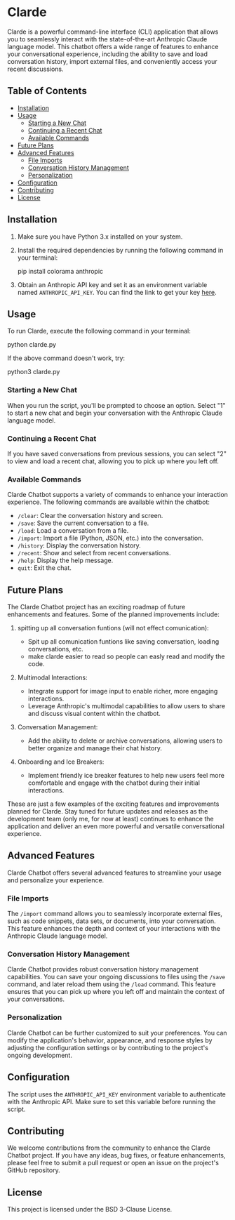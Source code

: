 
# Clarde

Clarde is a powerful command-line interface (CLI) application that allows you to seamlessly interact with the state-of-the-art Anthropic Claude language model. This chatbot offers a wide range of features to enhance your conversational experience, including the ability to save and load conversation history, import external files, and conveniently access your recent discussions.

## Table of Contents

- [Installation](#installation)
- [Usage](#usage)
  - [Starting a New Chat](#starting-a-new-chat)
  - [Continuing a Recent Chat](#continuing-a-recent-chat)
  - [Available Commands](#available-commands)
- [Future Plans](#future-plans)
- [Advanced Features](#advanced-features)
  - [File Imports](#file-imports)
  - [Conversation History Management](#conversation-history-management)
  - [Personalization](#personalization)
- [Configuration](#configuration)
- [Contributing](#contributing)
- [License](#license)

## Installation

1. Make sure you have Python 3.x installed on your system.
2. Install the required dependencies by running the following command in your terminal:
   
   
   pip install colorama anthropic
   
   
3. Obtain an Anthropic API key and set it as an environment variable named `ANTHROPIC_API_KEY`. You can find the link to get your key [here](https://console.anthropic.com/settings/keys).

## Usage

To run Clarde, execute the following command in your terminal:


python clarde.py


If the above command doesn't work, try:


python3 clarde.py


### Starting a New Chat

When you run the script, you'll be prompted to choose an option. Select "1" to start a new chat and begin your conversation with the Anthropic Claude language model.

### Continuing a Recent Chat

If you have saved conversations from previous sessions, you can select "2" to view and load a recent chat, allowing you to pick up where you left off.

### Available Commands

Clarde Chatbot supports a variety of commands to enhance your interaction experience. The following commands are available within the chatbot:

- `/clear`: Clear the conversation history and screen.
- `/save`: Save the current conversation to a file.
- `/load`: Load a conversation from a file.
- `/import`: Import a file (Python, JSON, etc.) into the conversation.
- `/history`: Display the conversation history.
- `/recent`: Show and select from recent conversations.
- `/help`: Display the help message.
- `quit`: Exit the chat.

## Future Plans

The Clarde Chatbot project has an exciting roadmap of future enhancements and features. Some of the planned improvements include:

1. spitting up all conversation funtions (will not effect comunication):
   - Spit up all comunication funtions like saving conversation, loading conversations, etc.
   - make clarde easier to read so people can easly read and modify the code.

2. Multimodal Interactions:
   - Integrate support for image input to enable richer, more engaging interactions.
   - Leverage Anthropic's multimodal capabilities to allow users to share and discuss visual content within the chatbot.

3. Conversation Management:
   - Add the ability to delete or archive conversations, allowing users to better organize and manage their chat history.

4. Onboarding and Ice Breakers:
   - Implement friendly ice breaker features to help new users feel more comfortable and engage with the chatbot during their initial interactions.
  
These are just a few examples of the exciting features and improvements planned for Clarde. Stay tuned for future updates and releases as the development team (only me, for now at least) continues to enhance the application and deliver an even more powerful and versatile conversational experience.

## Advanced Features

Clarde Chatbot offers several advanced features to streamline your usage and personalize your experience.

### File Imports

The `/import` command allows you to seamlessly incorporate external files, such as code snippets, data sets, or documents, into your conversation. This feature enhances the depth and context of your interactions with the Anthropic Claude language model.

### Conversation History Management

Clarde Chatbot provides robust conversation history management capabilities. You can save your ongoing discussions to files using the `/save` command, and later reload them using the `/load` command. This feature ensures that you can pick up where you left off and maintain the context of your conversations.

### Personalization

Clarde Chatbot can be further customized to suit your preferences. You can modify the application's behavior, appearance, and response styles by adjusting the configuration settings or by contributing to the project's ongoing development.

## Configuration

The script uses the `ANTHROPIC_API_KEY` environment variable to authenticate with the Anthropic API. Make sure to set this variable before running the script.

## Contributing

We welcome contributions from the community to enhance the Clarde Chatbot project. If you have any ideas, bug fixes, or feature enhancements, please feel free to submit a pull request or open an issue on the project's GitHub repository.

## License

This project is licensed under the BSD 3-Clause License.
